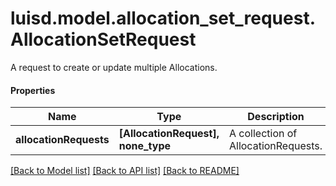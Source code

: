 # luisd.model.allocation_set_request.AllocationSetRequest

A request to create or update multiple Allocations.

#### Properties
Name | Type | Description | Notes
------------ | ------------- | ------------- | -------------
**allocationRequests** | **[AllocationRequest], none_type** | A collection of AllocationRequests. | [optional] 

[[Back to Model list]](../../README.md#documentation-for-models) [[Back to API list]](../../README.md#documentation-for-api-endpoints) [[Back to README]](../../README.md)

